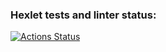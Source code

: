 ### Hexlet tests and linter status:
[![Actions Status](https://github.com/maloigb/frontend-project-44/workflows/hexlet-check/badge.svg)](https://github.com/maloigb/frontend-project-44/actions)